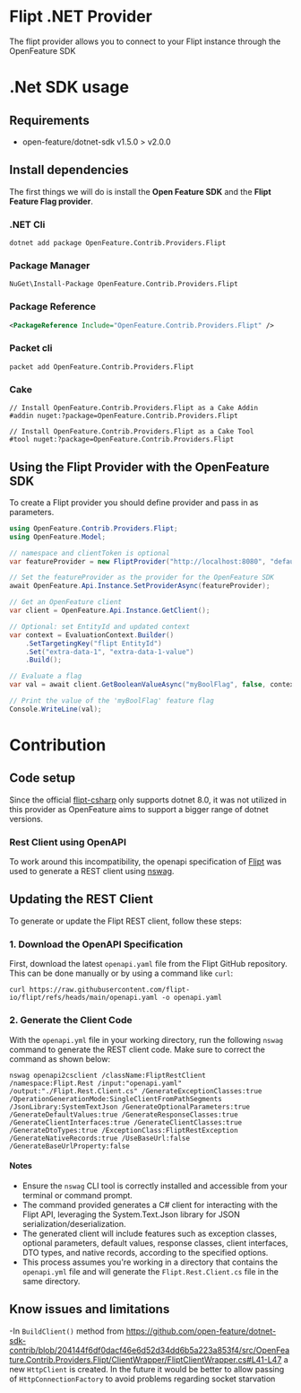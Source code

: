 # Flipt .NET Provider

The flipt provider allows you to connect to your Flipt instance through the OpenFeature SDK

# .Net SDK usage

## Requirements

- open-feature/dotnet-sdk v1.5.0 > v2.0.0

## Install dependencies

The first things we will do is install the **Open Feature SDK** and the **Flipt Feature Flag provider**.

### .NET Cli

```shell
dotnet add package OpenFeature.Contrib.Providers.Flipt
```

### Package Manager

```shell
NuGet\Install-Package OpenFeature.Contrib.Providers.Flipt
```

### Package Reference

```xml
<PackageReference Include="OpenFeature.Contrib.Providers.Flipt" />
```

### Packet cli

```shell
packet add OpenFeature.Contrib.Providers.Flipt
```

### Cake

```shell
// Install OpenFeature.Contrib.Providers.Flipt as a Cake Addin
#addin nuget:?package=OpenFeature.Contrib.Providers.Flipt

// Install OpenFeature.Contrib.Providers.Flipt as a Cake Tool
#tool nuget:?package=OpenFeature.Contrib.Providers.Flipt
```

## Using the Flipt Provider with the OpenFeature SDK

To create a Flipt provider you should define provider and pass in as parameters.

```csharp
using OpenFeature.Contrib.Providers.Flipt;
using OpenFeature.Model;

// namespace and clientToken is optional
var featureProvider = new FliptProvider("http://localhost:8080", "default-namespace", "client-token");

// Set the featureProvider as the provider for the OpenFeature SDK
await OpenFeature.Api.Instance.SetProviderAsync(featureProvider);

// Get an OpenFeature client
var client = OpenFeature.Api.Instance.GetClient();

// Optional: set EntityId and updated context
var context = EvaluationContext.Builder()
    .SetTargetingKey("flipt EntityId")
    .Set("extra-data-1", "extra-data-1-value")
    .Build();

// Evaluate a flag
var val = await client.GetBooleanValueAsync("myBoolFlag", false, context);

// Print the value of the 'myBoolFlag' feature flag
Console.WriteLine(val);
```

# Contribution

## Code setup

Since the official [flipt-csharp](https://github.com/flipt-io/flipt-server-sdks/tree/main/flipt-csharp) only supports
dotnet 8.0, it was not utilized in this provider as OpenFeature aims to support a bigger range of dotnet versions.

### Rest Client using OpenAPI

To work around this incompatibility, the openapi specification
of [Flipt](https://github.com/flipt-io/flipt/blob/main/openapi.yaml) was
used to generate a REST client using [nswag](https://github.com/RicoSuter/NSwag).

## Updating the REST Client

To generate or update the Flipt REST client, follow these steps:

### 1. Download the OpenAPI Specification

First, download the latest `openapi.yaml` file from the Flipt GitHub repository. This can be done manually or by using a
command like `curl`:

```
curl https://raw.githubusercontent.com/flipt-io/flipt/refs/heads/main/openapi.yaml -o openapi.yaml
```

### 2. Generate the Client Code

With the `openapi.yml` file in your working directory, run the following `nswag` command to generate the REST client
code. Make sure to correct the command as shown below:

```
nswag openapi2csclient /className:FliptRestClient /namespace:Flipt.Rest /input:"openapi.yaml" /output:"./Flipt.Rest.Client.cs" /GenerateExceptionClasses:true /OperationGenerationMode:SingleClientFromPathSegments /JsonLibrary:SystemTextJson /GenerateOptionalParameters:true /GenerateDefaultValues:true /GenerateResponseClasses:true /GenerateClientInterfaces:true /GenerateClientClasses:true /GenerateDtoTypes:true /ExceptionClass:FliptRestException /GenerateNativeRecords:true /UseBaseUrl:false /GenerateBaseUrlProperty:false 
```

#### Notes

- Ensure the `nswag` CLI tool is correctly installed and accessible from your terminal or command prompt.
- The command provided generates a C# client for interacting with the Flipt API, leveraging the System.Text.Json library
  for JSON serialization/deserialization.
- The generated client will include features such as exception classes, optional parameters, default values, response
  classes, client interfaces, DTO types, and native records, according to the specified options.
- This process assumes you're working in a directory that contains the `openapi.yml` file and will generate the
  `Flipt.Rest.Client.cs` file in the same directory.

## Know issues and limitations

-In `BuildClient()` method
from https://github.com/open-feature/dotnet-sdk-contrib/blob/204144f6df0dacf46e6d52d34dd6b5a223a853f4/src/OpenFeature.Contrib.Providers.Flipt/ClientWrapper/FliptClientWrapper.cs#L41-L47
a new `HttpClient` is created. In the future it would be better to allow passing of `HttpConnectionFactory` to avoid
problems regarding socket starvation


